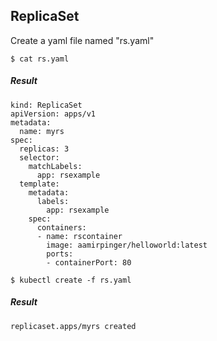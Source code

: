 ## ReplicaSet
Create a yaml file named "rs.yaml"
```
$ cat rs.yaml
```
##### Result
```
kind: ReplicaSet
apiVersion: apps/v1
metadata: 
  name: myrs
spec:
  replicas: 3
  selector:
    matchLabels: 
      app: rsexample
  template: 
    metadata: 
      labels: 
        app: rsexample
    spec: 
      containers:
      - name: rscontainer
        image: aamirpinger/helloworld:latest
        ports:
        - containerPort: 80
```

```
$ kubectl create -f rs.yaml 
```
##### Result
```
replicaset.apps/myrs created
```
